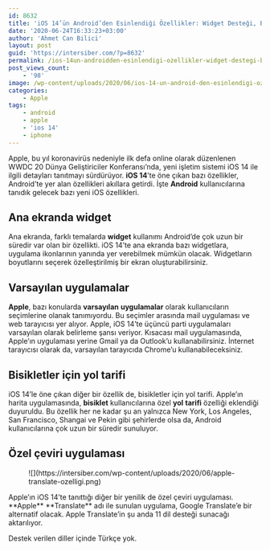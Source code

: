 ```yaml
---
id: 8632
title: 'iOS 14’ün Android’den Esinlendiği Özellikler: Widget Desteği, Bisiklet Yol Tarifi ve Daha Fazlası'
date: '2020-06-24T16:33:23+03:00'
author: 'Ahmet Can Bilici'
layout: post
guid: 'https://intersiber.com/?p=8632'
permalink: /ios-14un-androidden-esinlendigi-ozellikler-widget-destegi-bisiklet-yol-tarifi-ve-daha-fazlasi/
post_views_count:
    - '98'
image: /wp-content/uploads/2020/06/ios-14-un-android-den-esinlendigi-ozellikler-widget-destegi-bisiklet-yol-tarifi-ve-daha-fazlasi.png
categories:
    - Apple
tags:
    - android
    - apple
    - 'ios 14'
    - iphone
---
```


Apple, bu yıl koronavirüs nedeniyle ilk defa online olarak düzenlenen WWDC 20 Dünya Geliştiriciler Konferansı’nda, yeni işletim sistemi iOS 14 ile ilgili detayları tanıtmayı sürdürüyor. **iOS 14**’te öne çıkan bazı özellikler, Android’te yer alan özellikleri akıllara getirdi. İşte **Android** kullanıcılarına tanıdık gelecek bazı yeni iOS özellikleri.

## Ana ekranda widget

Ana ekranda, farklı temalarda **widget** kullanımı Android’de çok uzun bir süredir var olan bir özellikti. iOS 14’te ana ekranda bazı widgetlara, uygulama ikonlarının yanında yer verebilmek mümkün olacak. Widgetların boyutlarını seçerek özelleştirilmiş bir ekran oluşturabilirsiniz.

## Varsayılan uygulamalar

**Apple**, bazı konularda **varsayılan** **uygulamalar** olarak kullanıcıların seçimlerine olanak tanımıyordu. Bu seçimler arasında mail uygulaması ve web tarayıcısı yer alıyor. Apple, iOS 14’te üçüncü parti uygulamaları varsayılan olarak belirleme şansı veriyor. Kısacası mail uygulamasında, Apple’ın uygulaması yerine Gmail ya da Outlook’u kullanabilirsiniz. İnternet tarayıcısı olarak da, varsayılan tarayıcıda Chrome’u kullanabileceksiniz.

## Bisikletler için yol tarifi

iOS 14’le öne çıkan diğer bir özellik de, bisikletler için yol tarifi. Apple’ın harita uygulamasında, **bisiklet** kullanıcılarına özel **yol** **tarifi** özelliği eklendiği duyuruldu. Bu özellik her ne kadar şu an yalnızca New York, Los Angeles, San Francisco, Shangai ve Pekin gibi şehirlerde olsa da, Android kullanıcılarına çok uzun bir süredir sunuluyor.

## Özel çeviri uygulaması

<figure class="wp-block-image size-large">![](https://intersiber.com/wp-content/uploads/2020/06/apple-translate-ozelligi.png)</figure>Apple’ın iOS 14’te tanıttığı diğer bir yenilik de özel çeviri uygulaması. **Apple** **Translate** adı ile sunulan uygulama, Google Translate’e bir alternatif olacak. Apple Translate’in şu anda 11 dil desteği sunacağı aktarılıyor.

Destek verilen diller içinde Türkçe yok.